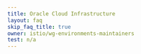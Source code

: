 ```yaml
---
title: Oracle Cloud Infrastructure
layout: faq
skip_faq_title: true
owner: istio/wg-environments-maintainers
test: n/a
---
```

